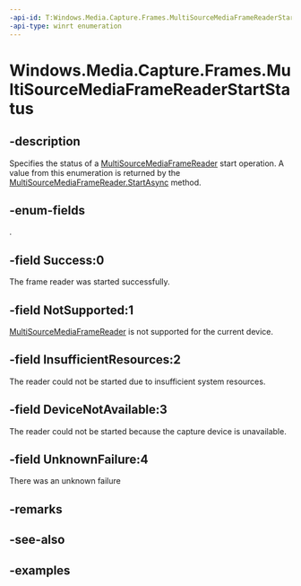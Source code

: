 ```yaml
---
-api-id: T:Windows.Media.Capture.Frames.MultiSourceMediaFrameReaderStartStatus
-api-type: winrt enumeration
---
```


<!-- Enumeration syntax.
public enum MultiSourceMediaFrameReaderStartStatus : int {
	DeviceNotAvailable = 3
	InsufficientResources = 2
	NotSupported = 1
	Success = 0
	UnknownFailure = 4
}
-->

# Windows.Media.Capture.Frames.MultiSourceMediaFrameReaderStartStatus

## -description
Specifies the status of a [MultiSourceMediaFrameReader](multisourcemediaframereader.md) start operation. A value from this enumeration is returned by the [MultiSourceMediaFrameReader.StartAsync](multisourcemediaframereader_startasync_1931900819.md) method.

## -enum-fields

.

## -field Success:0
The frame reader was started successfully.

## -field NotSupported:1
[MultiSourceMediaFrameReader](multisourcemediaframereader.md) is not supported for the current device.

## -field InsufficientResources:2
The reader could not be started due to insufficient system resources.

## -field DeviceNotAvailable:3
The reader could not be started because the capture device is unavailable.

## -field UnknownFailure:4
There was an unknown failure

## -remarks

## -see-also

## -examples

